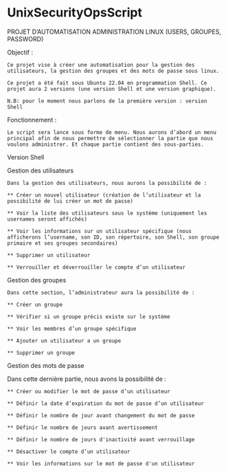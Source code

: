 # UnixSecurityOpsScript
PROJET D’AUTOMATISATION ADMINISTRATION LINUX (USERS, GROUPES, PASSWORD) 

Objectif : 

    Ce projet vise à créer une automatisation pour la gestion des utilisateurs, la gestion des groupes et des mots de passe sous linux. 

    Ce projet a été fait sous Ubuntu 22.04 en programmation Shell. Ce projet aura 2 versions (une version Shell et une version graphique). 

    N.B: pour le moment nous parlons de la première version : version Shell 

Fonctionnement : 

    Le script sera lance sous forme de menu. Nous aurons d’abord un menu principal afin de nous permettre de sélectionner la partie que nous voulons administrer. Et chaque partie contient des sous-parties. 

 

Version Shell 

Gestion des utilisateurs 

    Dans la gestion des utilisateurs, nous aurons la possibilité de : 

    ** Créer un nouvel utilisateur (création de l’utilisateur et la possibilité de lui créer un mot de passe) 

    ** Voir la liste des utilisateurs sous le système (uniquement les usernames seront affichés) 

    ** Voir les informations sur un utilisateur spécifique (nous afficherons l’username, son ID, son répertoire, son Shell, son groupe primaire et ses groupes secondaires) 

    ** Supprimer un utilisateur 

    ** Verrouiller et déverrouiller le compte d’un utilisateur 

 

Gestion des groupes 

    Dans cette section, l’administrateur aura la possibilité de : 

    ** Créer un groupe 

    ** Vérifier si un groupe précis existe sur le système 

    ** Voir les membres d’un groupe spécifique 

    ** Ajouter un utilisateur a un groupe 

    ** Supprimer un groupe 

 

Gestion des mots de passe 

Dans cette dernière partie, nous avons la possibilité de : 

    ** Créer ou modifier le mot de passe d’un utilisateur 

    ** Définir la date d’expiration du mot de passe d’un utilisateur 

    ** Définir le nombre de jour avant changement du mot de passe 

    ** Définir le nombre de jours avant avertissement 

    ** Définir le nombre de jours d'inactivité avant verrouillage 

    ** Désactiver le compte d’un utilisateur 

    ** Voir les informations sur le mot de passe d'un utilisateur 